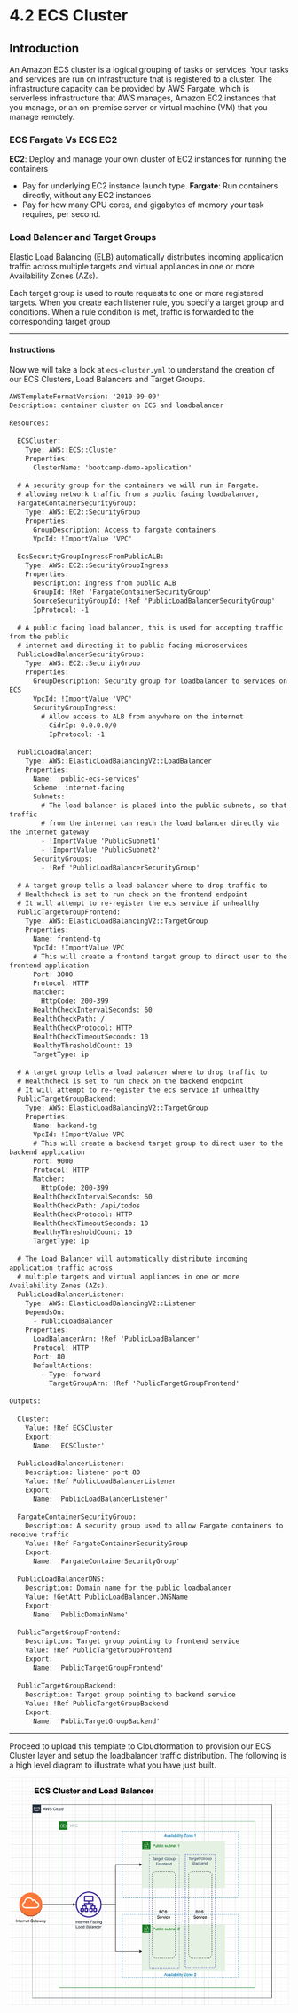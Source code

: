 # 4.2 ECS Cluster

## Introduction

An Amazon ECS cluster is a logical grouping of tasks or services. Your tasks and services are run on infrastructure that is registered to a cluster. The infrastructure capacity can be provided by AWS Fargate, which is serverless infrastructure that AWS manages, Amazon EC2 instances that you manage, or an on-premise server or virtual machine (VM) that you manage remotely.

### ECS Fargate Vs ECS EC2

**EC2**: Deploy and manage your own cluster of EC2 instances for running the containers
  - Pay for underlying EC2 instance launch type.
**Fargate**: Run containers directly, without any EC2 instances
  - Pay for how many CPU cores, and gigabytes of memory your task requires, per second.

### Load Balancer and Target Groups

Elastic Load Balancing (ELB) automatically distributes incoming application traffic across multiple targets and virtual appliances in one or more Availability Zones (AZs).

Each target group is used to route requests to one or more registered targets. When you create each listener rule, you specify a target group and conditions. When a rule condition is met, traffic is forwarded to the corresponding target group

---
#### Instructions

Now we will take a look at `ecs-cluster.yml` to understand the creation of our ECS Clusters, Load Balancers and Target Groups.

```
AWSTemplateFormatVersion: '2010-09-09'
Description: container cluster on ECS and loadbalancer

Resources:

  ECSCluster:
    Type: AWS::ECS::Cluster
    Properties:
      ClusterName: 'bootcamp-demo-application'
  
  # A security group for the containers we will run in Fargate.
  # allowing network traffic from a public facing loadbalancer, 
  FargateContainerSecurityGroup:
    Type: AWS::EC2::SecurityGroup
    Properties:
      GroupDescription: Access to fargate containers
      VpcId: !ImportValue 'VPC'
  
  EcsSecurityGroupIngressFromPublicALB:
    Type: AWS::EC2::SecurityGroupIngress
    Properties:
      Description: Ingress from public ALB
      GroupId: !Ref 'FargateContainerSecurityGroup'
      SourceSecurityGroupId: !Ref 'PublicLoadBalancerSecurityGroup'
      IpProtocol: -1

  # A public facing load balancer, this is used for accepting traffic from the public
  # internet and directing it to public facing microservices
  PublicLoadBalancerSecurityGroup:
    Type: AWS::EC2::SecurityGroup
    Properties:
      GroupDescription: Security group for loadbalancer to services on ECS
      VpcId: !ImportValue 'VPC'
      SecurityGroupIngress:
        # Allow access to ALB from anywhere on the internet
        - CidrIp: 0.0.0.0/0
          IpProtocol: -1
  
  PublicLoadBalancer:
    Type: AWS::ElasticLoadBalancingV2::LoadBalancer
    Properties:
      Name: 'public-ecs-services'
      Scheme: internet-facing
      Subnets:
        # The load balancer is placed into the public subnets, so that traffic
        # from the internet can reach the load balancer directly via the internet gateway
        - !ImportValue 'PublicSubnet1'
        - !ImportValue 'PublicSubnet2'
      SecurityGroups:
        - !Ref 'PublicLoadBalancerSecurityGroup'
  
  # A target group tells a load balancer where to drop traffic to
  # Healthcheck is set to run check on the frontend endpoint
  # It will attempt to re-register the ecs service if unhealthy 
  PublicTargetGroupFrontend:
    Type: AWS::ElasticLoadBalancingV2::TargetGroup
    Properties:
      Name: frontend-tg
      VpcId: !ImportValue VPC
      # This will create a frontend target group to direct user to the frontend application
      Port: 3000
      Protocol: HTTP
      Matcher:
        HttpCode: 200-399
      HealthCheckIntervalSeconds: 60
      HealthCheckPath: /
      HealthCheckProtocol: HTTP
      HealthCheckTimeoutSeconds: 10
      HealthyThresholdCount: 10
      TargetType: ip
  
  # A target group tells a load balancer where to drop traffic to
  # Healthcheck is set to run check on the backend endpoint
  # It will attempt to re-register the ecs service if unhealthy
  PublicTargetGroupBackend:
    Type: AWS::ElasticLoadBalancingV2::TargetGroup
    Properties:
      Name: backend-tg
      VpcId: !ImportValue VPC
      # This will create a backend target group to direct user to the backend application
      Port: 9000
      Protocol: HTTP
      Matcher:
        HttpCode: 200-399
      HealthCheckIntervalSeconds: 60
      HealthCheckPath: /api/todos
      HealthCheckProtocol: HTTP
      HealthCheckTimeoutSeconds: 10
      HealthyThresholdCount: 10
      TargetType: ip
  
  # The Load Balancer will automatically distribute incoming application traffic across 
  # multiple targets and virtual appliances in one or more Availability Zones (AZs).
  PublicLoadBalancerListener:
    Type: AWS::ElasticLoadBalancingV2::Listener
    DependsOn:
      - PublicLoadBalancer
    Properties:
      LoadBalancerArn: !Ref 'PublicLoadBalancer'
      Protocol: HTTP
      Port: 80
      DefaultActions:
        - Type: forward
          TargetGroupArn: !Ref 'PublicTargetGroupFrontend'

Outputs:
  
  Cluster:
    Value: !Ref ECSCluster
    Export:
      Name: 'ECSCluster'

  PublicLoadBalancerListener:
    Description: listener port 80
    Value: !Ref PublicLoadBalancerListener
    Export:
      Name: 'PublicLoadBalancerListener'

  FargateContainerSecurityGroup:
    Description: A security group used to allow Fargate containers to receive traffic
    Value: !Ref FargateContainerSecurityGroup
    Export:
      Name: 'FargateContainerSecurityGroup'

  PublicLoadBalancerDNS:
    Description: Domain name for the public loadbalancer
    Value: !GetAtt PublicLoadBalancer.DNSName
    Export:
      Name: 'PublicDomainName'

  PublicTargetGroupFrontend:
    Description: Target group pointing to frontend service
    Value: !Ref PublicTargetGroupFrontend
    Export:
      Name: 'PublicTargetGroupFrontend'

  PublicTargetGroupBackend:
    Description: Target group pointing to backend service
    Value: !Ref PublicTargetGroupBackend
    Export:
      Name: 'PublicTargetGroupBackend'
```
---

Proceed to upload this template to Cloudformation to provision our ECS Cluster layer and setup the loadbalancer traffic distribution. The following is a high level diagram to illustrate what you have just built.

![ecs-cluster](../../static/img/ecs-cluster-lb.png)